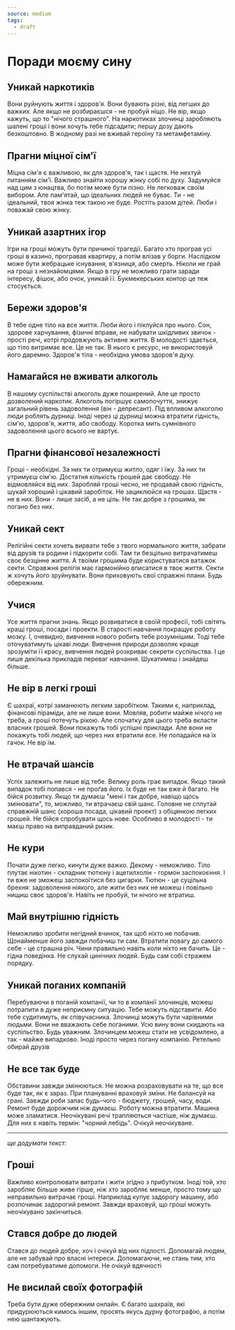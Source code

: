 ```yaml
---
source: medium
tags:
  - draft
---
```

# Поради моєму сину

## Уникай наркотиків

Вони руйнують життя і здоров'я.
Вони бувають різні, від легших до важких.
Але якщо не розбираєшся - не пробуй ніщо.
Не вір, якщо кажуть, що то "нічого страшного".
На наркотиках злочинці заробляють шалені гроші і вони хочуть тебе підсадити; першу дозу дають безкоштовно.
В жодному разі не вживай героїну та метамфетаміну.

## Прагни міцної сім'ї

Міцна сім'я є важливою, як для здоров'я, так і щастя.
Не нехтуй питанням сім'ї.
Важливо знайти хорошу жінку собі по духу.
Задумуйся над цим з юнацтва, бо потім може бути пізно.
Не легковаж своїм вибором.
Але пам'ятай, що ідеальних людей не буває.
Ти - не ідеальний, твоя жінка теж такою не буде.
Ростіть разом дітей.
Люби і поважай свою жінку.

## Уникай азартних ігор

Ігри на гроші можуть бути причиної трагедії.
Багато хто програв усі гроші в казино, програвав квартиру, а потім влізав у борги.
Наслідком може бути жебрацьке існування, в'язниця, або смерть.
Ніколи не грай на гроші з незнайомцями.
Якщо в гру не можливо грати заради інтересу, фішок, або очок, уникай її.
Букмекерських контор це теж стосується.

## Бережи здоров'я

В тебе одне тіло на все життя.
Люби його і піклуйся про нього.
Сон, здорове харчування, фізичні вправи, не набувати шкідливих звичок - прості речі, котрі продовжують активне життя.
В молодості здається, що тіло витримає все.
Це не так.
В нього є ресурс, не використовуй його даремно.
Здоров'я тіла - необхідна умова здоров'я духу.

## Намагайся не вживати алкоголь

В нашому суспільстві алкоголь дуже поширений.
Але це просто дозволений наркотик.
Алкоголь погіршує самопочуття, знижує загальний рівень задоволення (він - депресант).
Під впливом алкоголю люди роблять дурниці.
Іноді через ці дурниці можна втратити гідність, сім'ю, здоров'я, життя, або свободу.
Коротка мить сумнівного задоволення цього всього не вартує.

## Прагни фінансової незалежності

Гроші - необхідні.
За них ти отримуєш житло, одяг і їжу.
За них ти утримуєш сім'ю.
Достатня кількість грошей дає свободу.
Не відмовляйся від них.
Заробляй гроші чесно, не продавай свою гідність, шукай хороший і цікавий заробіток.
Не зациклюйся на грошах.
Щастя - не в них.
Вони - лише засіб, а не ціль.
Не так добре з грошима, як погано без них.

## Уникай сект

Релігійні секти хочеть вирвати тебе з твого нормального життя, забрати від друзів та родини і підкорити собі.
Там ти безцільно витрачатимеш своє безцінне життя.
А твоїми грошима буде користуватися ватажок секти.
Справжня релігія має гармонійно вписатися в твоє життя.
Секти ж хочуть його зруйнувати.
Вони приховують свої справжні плани.
Будь обережним.

## Учися

Усе життя прагни знань.
Якщо розвиватися в своїй професії, тобі світять кращі гроші, посади і проекти.
В старості навчання покращує роботу мозку.
І, очевидно, вивчення нового робить тебе розумнішим.
Тоді тебе оточуватимуть цікаві люди.
Вивчення природи дозволяє краще зрозуміти її красу, вивчення людей розкриває секрети суспільства.
І це лише декілька прикладів переваг навчання.
Шукатимеш і знайдеш більше.

## Не вір в легкі гроші

Є шахраї, котрі заманюють легким заробітком.
Такими є, наприклад, фінансові піраміди, але не лише вони.
Мовляв, робити майже нічого не треба, а гроші потечуть рікою.
Але спочатку для цього треба вкласти власних грошей.
Вони покажуть тобі успішні приклади.
Але вони не покажуть тобі людей, що через них втратили все.
Не попадайся на їх гачок.
Не вір їм.

## Не втрачай шансів

Успіх залежить не лише від тебе.
Велику роль грає випадок.
Якщо такий випадок тобі попався - не проґав його.
Їх буде не так вже й багато.
Не бійся розвитку.
Якщо ти думаєш "мені і так добре, навіщо щось змінювати", то, можливо, ти втрачаєш свій шанс.
Головне не сплутай справжній шанс (хороша посада, цікавий проект) з обіцянкою легких грошей.
Не бійся спробувати щось нове.
Особливо в молодості - ти маєш право на виправданий ризик.

## Не кури

Почати дуже легко, кинути дуже важко.
Декому - неможливо.
Тіло плутає нікотин - складник тютюну і ацетилхолін - гормон заспокоєння.
І ти вже не зможеш заспокоїтися без цигарки.
Тютюн - це суцільна брехня: задоволення ніякого, але жити без них не можеш і повільно нищиш своє здоров'я.
Навіть не пробуй, ти нічого не втратиш.

## Май внутрішню гідність

Неможливо зробити негідний вчинок, так щоб ніхто не побачив.
Щонайменше його завжди побачиш ти сам.
Втратити повагу до самого себе - це страшна річ.
Чини правильно навіть коли ніхто не бачить.
Це - гідна поведінка.
Не слухай цинічних людей.
Будь сам собі стражем порядку.

## Уникай поганих компаній

Перебуваючи в поганій компанії, чи то в компанії злочинців, можеш потрапити в дуже неприємну ситуацію.
Тебе можуть підставити.
Або тебе судитимуть, як співучасника.
Злочинці можуть бути чарівними людьми.
Вони не вважають себе поганими.
Усю вину вони скидають на суспільство.
Будь уважним.
Злочинцем можеш стати не усвідомлено, а так - майже випадково.
Іноді просто через погану компанію.
Ретельно обирай друзів

## Не все так буде

Обставини завжди змінюються. 
Не можна розраховувати на те, що все буде так, як є зараз. 
При плануванні враховуй зміни. 
Не балансуй на грані. 
Завжди роби запас будь-чого - бюджету, грошей, часу, води. 
Ремонт буде дорожчим ніж думаєш. 
Роботу можна втратити. 
Машина може зламатися. 
Неочікувані речі трапляються частіше, ніж думаєш. 
Для них є навіть термін: "чорний лебідь". 
Очікуй неочікуване.

----

_ще додумати текст:_

## Гроші 

Важливо контролювати витрати і жити згідно з прибутком. 
Іноді той, хто заробляє більше живе гірше, ніж хто заробляє менше, просто тому що неправильно витрачає гроші. 
Наприклад купує задорогу машину, або розпочинає задорогий ремонт. 
Завжди враховуй, що гроші можуть неочікувано закінчиться.

## Стався добре до людей

Стався до людей добре, хоч і очікуй від них підлості.
Допомагай людям, але не забувай про власні інтереси.
Допомагаючи, не стань тим, хто сам потребуватиме допомоги.
Не очікуй вдячності

## Не висилай своїх фотографій

Треба бути дуже обережним онлайн.
Є багато шахраїв, які придурюються кимось іншим, просять якусь дурну фотографію, а потім нею шантажують.